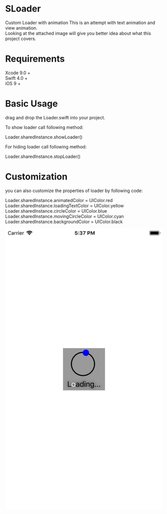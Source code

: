 # SLoader
Custom Loader with animation
This is an attempt with text animation and view animation.<br>
Looking at the attached image will give you better idea about what this project covers.

# Requirements
Xcode 9.0 +<br>
Swift 4.0 +<br>
iOS 9 +<br>

# Basic Usage
drag and drop the Loader.swift into your project.<br>

To show loader call following method:

Loader.sharedInstance.showLoader()

For hiding loader call following method:

Loader.sharedInstance.stopLoader()

# Customization
you can also customize the properties of loader by following code:

 Loader.sharedInstance.animatedColor = UIColor.red<br>
 Loader.sharedInstance.loadingTextColor = UIColor.yellow<br>
 Loader.sharedInstance.circleColor = UIColor.blue<br>
 Loader.sharedInstance.movingCircleColor = UIColor.cyan<br>
 Loader.sharedInstance.backgroundColor = UIColor.black<br>
 
![Loading](https://github.com/SwetaVani/SLoader/blob/master/Loader.png)
